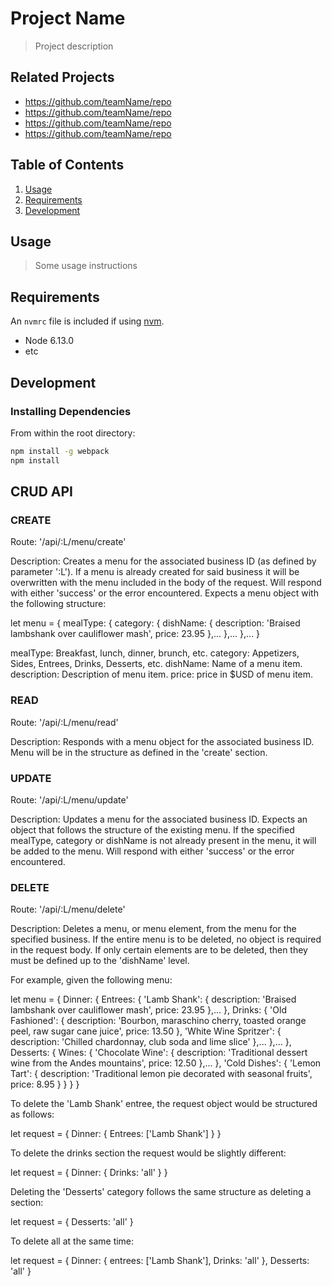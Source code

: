 # Project Name

> Project description

## Related Projects

  - https://github.com/teamName/repo
  - https://github.com/teamName/repo
  - https://github.com/teamName/repo
  - https://github.com/teamName/repo

## Table of Contents

1. [Usage](#Usage)
1. [Requirements](#requirements)
1. [Development](#development)

## Usage

> Some usage instructions

## Requirements

An `nvmrc` file is included if using [nvm](https://github.com/creationix/nvm).

- Node 6.13.0
- etc

## Development

### Installing Dependencies

From within the root directory:

```sh
npm install -g webpack
npm install
```
## CRUD API

### CREATE

Route: '/api/:L/menu/create'

Description: Creates a menu for the associated business ID (as defined by parameter ':L').
             If a menu is already created for said business it will be overwritten with the menu
             included in the body of the request.
             Will respond with either 'success' or the error encountered.
             Expects a menu object with the following structure:

let menu = { 
  mealType: {
    category: {
      dishName: {
        description: 'Braised lambshank over cauliflower mash',
        price: 23.95
      },...
    },...
  },...
}

mealType: Breakfast, lunch, dinner, brunch, etc.
category: Appetizers, Sides, Entrees, Drinks, Desserts, etc.
dishName: Name of a menu item.
description: Description of menu item.
price: price in $USD of menu item.

### READ

Route: '/api/:L/menu/read'

Description: Responds with a menu object for the associated business ID.
             Menu will be in the structure as defined in the 'create' section.

### UPDATE

Route: '/api/:L/menu/update'

Description: Updates a menu for the associated business ID. 
             Expects an object that follows the structure of the existing menu.
             If the specified mealType, category or dishName is not already present
             in the menu, it will be added to the menu.
             Will respond with either 'success' or the error encountered.

### DELETE

Route: '/api/:L/menu/delete'

Description: Deletes a menu, or menu element, from the menu for the specified business.
             If the entire menu is to be deleted, no object is required in the request body.
             If only certain elements are to be deleted, then they must be defined up to the 'dishName' level.

For example, given the following menu:

let menu = { 
  Dinner: {
    Entrees: {
      'Lamb Shank': {
        description: 'Braised lambshank over cauliflower mash',
        price: 23.95
      },...
    },
    Drinks: {
      'Old Fashioned': {
        description: 'Bourbon, maraschino cherry, toasted orange peel, raw sugar cane juice',
        price: 13.50
      },
      'White Wine Spritzer': {
        description: 'Chilled chardonnay, club soda and lime slice'
      },...
    },...
  },
  Desserts: {
    Wines: {
      'Chocolate Wine': {
        description: 'Traditional dessert wine from the Andes mountains',
        price: 12.50
      },...
    },
    'Cold Dishes': {
      'Lemon Tart': {
        description: 'Traditional lemon pie decorated with seasonal fruits',
        price: 8.95
      }
    }
  }
}


To delete the 'Lamb Shank' entree, the request object would be structured as follows:

let request = {
  Dinner: {
    Entrees: ['Lamb Shank']
  }
}

To delete the drinks section the request would be slightly different:

let request = {
  Dinner: {
    Drinks: 'all'
  }
}

Deleting the 'Desserts' category follows the same structure as deleting a section:

let request = {
  Desserts: 'all'
}

To delete all at the same time:

let request = {
  Dinner: {
    entrees: ['Lamb Shank'],
    Drinks: 'all'
  },
  Desserts: 'all'
}